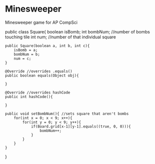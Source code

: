 # Minesweeper
Minesweeper game for AP CompSci

public class Square{
	boolean isBomb;
	int bombNum; //number of bombs touching tile
	int num; //number of that individual square
	
	public Square(boolean a, int b, int c){
		isBomb = a;
		bombNum = b;
		num = c;
	}
	
	@Override //overrides .equals()
	public boolean equals(Object obj){
	
	}
	
	@Override //overrides hashCode
	public int hashCode(){
	
	}
	
	public void setBombNum(){ //sets square that aren't bombs
		for(int x = 0; x < 9; x++){
			for(int y = 0; y < 9; y++){
				if(Board.grid[x-1][y-1].equals((true, 0, 0))){
					bombNum++;
				}
			}
		}
	}
}
